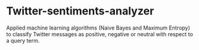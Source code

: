 # Twitter-sentiments-analyzer
Applied machine learning algorithms (Naive Bayes and Maximum Entropy) to classify Twitter messages as positive, negative or neutral with respect to a query term.
